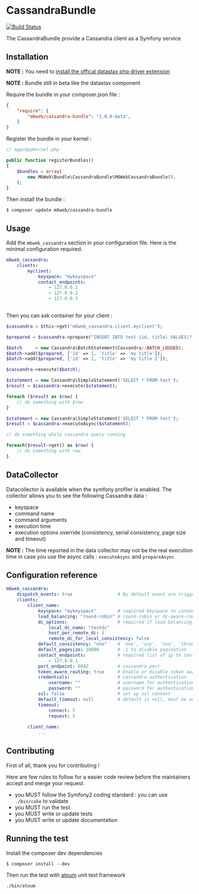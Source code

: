 # CassandraBundle

[![Build Status](https://travis-ci.org/M6Web/CassandraBundle.svg?branch=master)](https://travis-ci.org/M6Web/CassandraBundle)

The CassandraBundle provide a Cassandra client as a Symfony service.

## Installation

**NOTE :** You need to [install the offical datastax php driver extension](https://github.com/datastax/php-driver)

**NOTE :** Bundle still in beta like the datastax component

Require the bundle in your composer.json file :

```json
{
    "require": {
        "m6web/cassandra-bundle": "1.0.0-beta",
    }
}
```

Register the bundle in your kernel :

```php
// app/AppKernel.php

public function registerBundles()
{
    $bundles = array(
        new M6Web\Bundle\CassandraBundle\M6WebCassandraBundle(),
    );
}
```

Then install the bundle :

```shell
$ composer update m6web/cassandra-bundle
```

## Usage

Add the `m6web_cassandra` section in your configuration file. Here is the minimal configuration required. 

```yaml
m6web_cassandra:
    clients:
        myclient:
            keyspace: "mykeyspace"
            contact_endpoints:
                - 127.0.0.1
                - 127.0.0.2
                - 127.0.0.3
        
```

Then you can ask container for your client :

```php
$cassandra = $this->get('m6web_cassandra.client.myclient');

$prepared = $cassandra->prepare("INSERT INTO test (id, title) VALUES(?, ?)");

$batch     = new Cassandra\BatchStatement(Cassandra::BATCH_LOGGED);
$batch->add($prepared, ['id' => 1, 'title' => 'my title']);
$batch->add($prepared, ['id' => 2, 'title' => 'my title 2']);

$cassandra->execute($batch);

$statement = new Cassandra\SimpleStatement('SELECT * FROM test');
$result = $cassandra->execute($statement);

foreach ($result as $row) {
    // do something with $row
}

$statement = new Cassandra\SimpleStatement('SELECT * FROM test');
$result = $cassandra->executeAsync($statement);

// do something while cassandra query running

foreach($result->get() as $row) {
    // do something with row
}
```

## DataCollector

Datacollector is available when the symfony profiler is enabled. The collector allows you to see the following Cassandra data :

- keyspace
- command name
- command arguments
- execution time
- execution options override (consistency, serial consistency, page size and timeout)

**NOTE :** The time reported in the data collector may not be the real execution time in case you use the async calls : `executeAsync` and `prepareAsync`

## Configuration reference

```yaml
m6web_cassandra:
    dispatch_events: true                 # By default event are triggered on each cassandra command
    clients:
        client_name:
            keyspace: "mykeyspace"        # required keyspace to connect
            load_balancing: "round-robin" # round-robin or dc-aware-round-robin
            dc_options:                   # required if load balancing is set to dc-aware-round-robin
                local_dc_name: "testdc"
                host_per_remote_dc: 3
                remote_dc_for_local_consistency: false
            default_consistency: "one"    # 'one', 'any', 'two', 'three', 'quorum', 'all', 'local_quorum', 'each_quorum', 'serial', 'local_serial', 'local_one'
            default_pagesize: 10000       # -1 to disable pagination
            contact_endpoints:            # required list of ip to contact
                - 127.0.0.1
            port_endpoint: 9042           # cassandra port
            token_aware_routing: true     # Enable or disable token aware routing
            credentials:                  # cassandra authentication
                username: ""              # username for authentication
                password: ""              # password for authentication
            ssl: false                    # set up ssl context
            default_timeout: null         # default is null, must be an integer if set
            timeout:
                connect: 5 
                request: 5 
                
        client_name:
            ...
```

## Contributing

First of all, thank you for contributing !

Here are few rules to follow for a easier code review before the maintainers accept and merge your request.

- you MUST follow the Symfony2 coding standard : you can use `./bin/coke` to validate
- you MUST run the test
- you MUST write or update tests
- you MUST write or update  documentation

## Running the test

Install the composer dev dependencies

```shell
$ composer install --dev
```

Then run the test with [atoum](https://github.com/atoum/atoum) unit test framework

```shell
./bin/atoum
```

